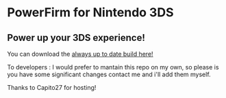 # PowerFirm for Nintendo 3DS

## Power up your 3DS experience!

You can download the [always up to date build here!](https://mega.nz/#F!TppTzDzb!3iiKB0fEV7g7kKc7Aea_UA)

To developers : I would prefer to mantain this repo on my own, so please is you have some significant changes contact me and i'll add them myself.

Thanks to Capito27 for hosting!